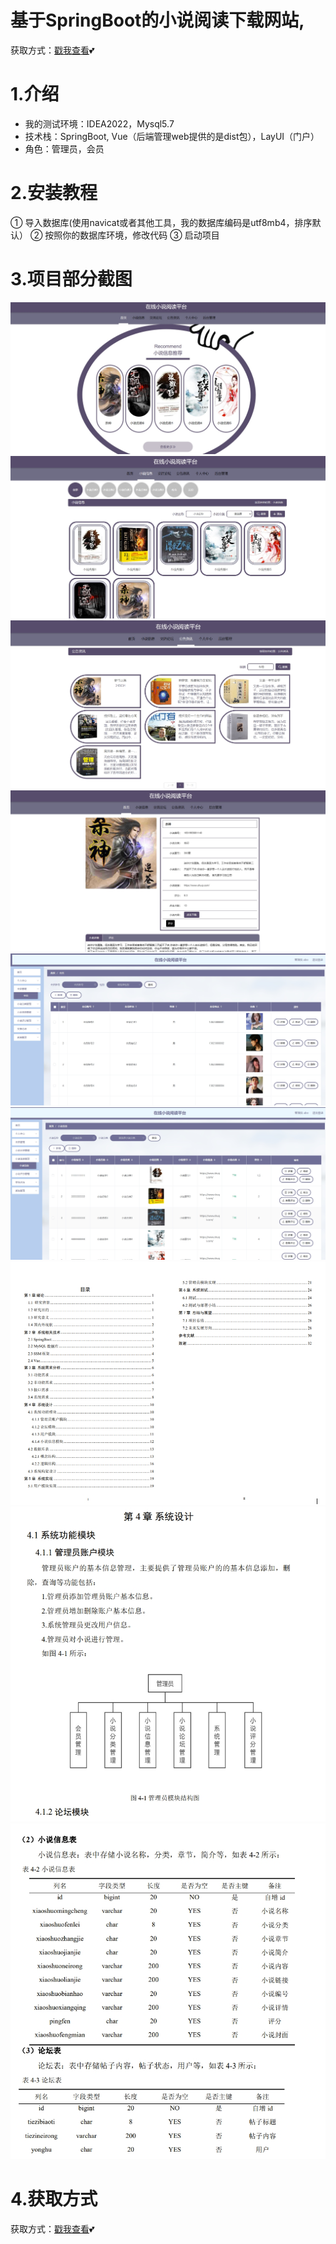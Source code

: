 # 基于SpringBoot的小说阅读下载网站,
获取方式：[戳我查看](https://gitee.com/aven999/mall)💕
# 1.介绍
- 我的测试环境：IDEA2022，Mysql5.7
- 技术栈：SpringBoot, Vue（后端管理web提供的是dist包），LayUI（门户）
- 角色：管理员，会员

# 2.安装教程

① 导入数据库(使用navicat或者其他工具，我的数据库编码是utf8mb4，排序默认）
② 按照你的数据库环境，修改代码
③ 启动项目
# 3.项目部分截图
![输入图片说明](1.png)
![输入图片说明](2.png)
![输入图片说明](3.png)
![输入图片说明](4.png)
![输入图片说明](5.png)
![输入图片说明](6.png)
![输入图片说明](7.png)
![输入图片说明](8.png)
![输入图片说明](9.png)
# 4.获取方式
获取方式：[戳我查看](https://gitee.com/aven999/mall)💕
